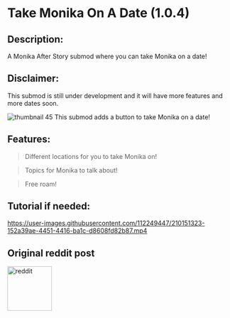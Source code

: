 # Take Monika On A Date (1.0.4)

## Description:
A Monika After Story submod where you can take Monika on a date!

## Disclaimer:
This submod is still under development and it will have more features and more dates soon.

![thumbnail 45](https://user-images.githubusercontent.com/112249447/209358591-650cf9ad-a39f-4868-b539-e1d0e42233af.png)
This submod adds a button to take Monika on a date!

## Features:
> Different locations for you to take Monika on!

> Topics for Monika to talk about!

> Free roam!

## Tutorial if needed:
https://user-images.githubusercontent.com/112249447/210151323-152a39ae-4451-4416-ba1c-d8608fd82b87.mp4

## Original reddit post
<a href="https://www.reddit.com/r/MASFandom/comments/vy49yn/take_monika_on_a_date_submod_the_park/">
<img alt="reddit" src="https://cdn-icons-png.flaticon.com/512/2111/2111459.png" width="100">
